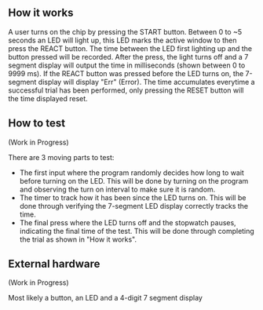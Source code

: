 <!---

This file is used to generate your project datasheet. Please fill in the information below and delete any unused
sections.

You can also include images in this folder and reference them in the markdown. Each image must be less than
512 kb in size, and the combined size of all images must be less than 1 MB.
-->

## How it works

A user turns on the chip by pressing the START button. Between 0 to ~5 seconds an LED will light up, this LED marks the active window to then press the REACT button. The time between the LED first lighting up and the button pressed will be recorded. After the press, the light turns off and a 7 segment display will output the time in milliseconds (shown between 0 to 9999 ms). If the REACT button was pressed before the LED turns on, the 7-segment display will display "Err" (Error). The time accumulates everytime a successful trial has been performed, only pressing the RESET button will the time displayed reset.

## How to test

(Work in Progress)

There are 3 moving parts to test:

- The first input where the program randomly decides how long to wait before turning on the LED. This will be done by turning on the program and observing the turn on interval to make sure it is random.
- The timer to track how it has been since the LED turns on. This will be done through verifying the 7-segment LED display correctly tracks the time.
- The final press where the LED turns off and the stopwatch pauses, indicating the final time of the test. This will be done through completing the trial as shown in "How it works".

## External hardware

(Work in Progress)

Most likely a button, an LED and a 4-digit 7 segment display
